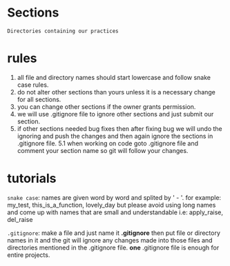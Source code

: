 # Sections
`Directories containing our practices`
# rules
1. all file and directory names should start lowercase and follow snake case rules.
2. do not alter other sections than yours unless it is a necessary change for all sections.
3. you can change other sections if the owner grants permission.
4. we will use .gitignore file to ignore other sections and just submit our section.
5. if other sections needed bug fixes then after fixing bug we will undo the ignoring and push the changes and then again ignore the sections in
.gitignore file.
5.1 when working on code goto .gitignore file and comment your section name so git will follow your changes.
# tutorials
`snake case`: names are given word by word and splited by ' - '. for example: my_test, this_is_a_function, lovely_day
but please avoid using long names and come up with names that are small and understandable i.e: apply_raise, del_raise

`.gitignore`: make a file and just name it **.gitignore** then put file or directory names in it and the git will ignore any changes made into those files and directories mentioned in the .gitignore file. **one** .gitignore file is enough for entire projects.

